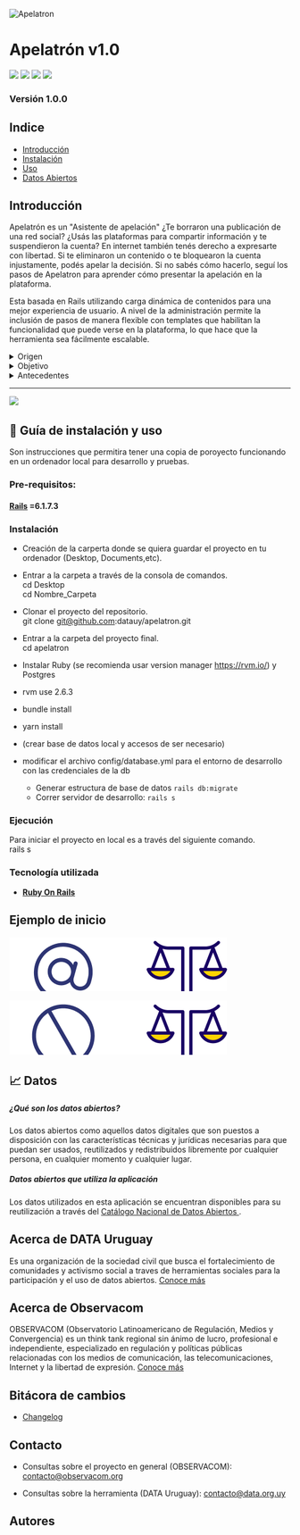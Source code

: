 ![Apelatron](src/assets/img/generico.png)
 # Apelatrón v1.0
![](https://img.shields.io/badge/version-v1.0.0-blue) ![](https://img.shields.io/github/issues/datauy/apelatron) ![](https://img.shields.io/github/license/datauy/apelatron) ![](https://img.shields.io/twitter/url?url=https%3A%2F%2Fgithub.com%2Fdatauy%2Fapelatron)
### Versión 1.0.0
## Indice

* [Introducción](#Introducción)
* [Instalación](#Instalación)
* [Uso](#Uso)
* [Datos Abiertos](#Datos)

## Introducción

Apelatrón es un "Asistente de apelación" ¿Te borraron una publicación de una red social? ¿Usás las plataformas para compartir información y te suspendieron la cuenta? En internet también tenés derecho a expresarte con libertad. Si te eliminaron un contenido o te bloquearon la cuenta injustamente, podés apelar la decisión. Si no sabés cómo hacerlo, seguí los pasos de Apelatron para aprender cómo presentar la apelación en la plataforma.

Esta basada en Rails utilizando carga dinámica de contenidos para una mejor experiencia de usuario. A nivel de la administración permite la inclusión de pasos de manera flexible con templates que habilitan la funcionalidad que puede verse en la plataforma, lo que hace que la herramienta sea fácilmente escalable.


<details>
<summary>Origen</summary>
La creciente intervención de unas pocas corporaciones internacionales en el libre flujo de información y comunicación en internet ha sido considerada como una amenaza para la libertad de expresión por Relatores de Libertad de Expresión de todo el mundo.

Frente a este escenario, en el que las grandes plataformas avanzan con la remoción o desindexación de contenidos.
</details>
<details>
<summary>Objetivo</summary>
 El asistente Apelatron fue creado para asistir a los usuarios y usuarias de redes sociales a defender su derecho a expresarse en línea cuando entienden que ha habido una decisión de moderación injusta o ilegítima.
</details>

<details>
<summary>Antecedentes</summary>

*  
</details>

***

![](src/assets/img/readmeGif.gif)



## :notebook: Guía de instalación y uso

Son instrucciones que permitira tener una copia de poroyecto funcionando en un ordenador local para desarrollo y pruebas.

### Pre-requisitos:

#### [Rails](https://nodejs.org/en/)  =6.1.7.3

### Instalación

- Creación de la carperta donde se quiera guardar el proyecto en tu ordenador (Desktop, Documents,etc).

- Entrar a la carpeta a través de la  consola de comandos. </br>
    cd Desktop </br>
    cd Nombre_Carpeta </br>

- Clonar el proyecto del repositorio. </br>
    git clone git@github.com:datauy/apelatron.git

- Entrar a la carpeta del proyecto final. </br>
    cd apelatron

- Instalar Ruby (se recomienda usar version manager https://rvm.io/) y Postgres
- rvm use 2.6.3
- bundle install
- yarn install
- (crear base de datos local y accesos de ser necesario)
- modificar el archivo config/database.yml para el entorno de desarrollo con las credenciales de la db
  - Generar estructura de base de datos `rails db:migrate`
  - Correr servidor de desarrollo: `rails s`

### Ejecución

Para iniciar el proyecto en local es a través del siguiente comando. </br>
    rails s

### Tecnología utilizada

- **[Ruby On Rails](https://rubyonrails.org/)**

## Ejemplo de inicio

![Codigo](app/assets/images/paso1-head.png)

![Codigo](app/assets/images/paso2-head.png)

## :chart_with_upwards_trend: Datos


##### ¿Qué son los datos abiertos?
Los datos abiertos como aquellos datos digitales que son puestos a disposición con las características técnicas y jurídicas necesarias para que puedan ser usados, reutilizados y redistribuidos libremente por cualquier persona, en cualquier momento y cualquier lugar.
##### Datos abiertos que utiliza la aplicación
Los datos utilizados en esta aplicación se encuentran disponibles para su reutilización a través del [Catálogo Nacional de Datos Abiertos ](https://catalogodatos.gub.uy/).

<!-- FALTAN LINKS A LOS DATOS-->

<!-- FALTA PROCESO DE DATOS -->
 ## Acerca de DATA Uruguay

 Es una organización de la sociedad civil que busca el fortalecimiento de comunidades y activismo social a traves de herramientas sociales para la participación y el uso de datos abiertos. [Conoce más](https://data.org.uy/)

## Acerca de Observacom
OBSERVACOM (Observatorio Latinoamericano de Regulación, Medios y Convergencia) es un think tank regional sin ánimo de lucro, profesional e independiente, especializado en regulación y políticas públicas relacionadas con los medios de comunicación, las telecomunicaciones, Internet y la libertad de expresión. [Conoce más](https://www.observacom.org/)
## Bitácora de cambios

- [Changelog](http://soporte.data.org.uy/es/blog/apelatron-changelog)
## Contacto
* Consultas sobre el proyecto en general (OBSERVACOM):
 contacto@observacom.org

* Consultas sobre la herramienta (DATA Uruguay):
contacto@data.org.uy

## Autores
